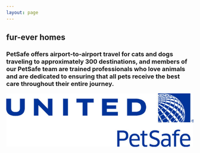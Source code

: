 ```yaml
---
layout: page
---
```


<!-- Fur-ever Homes Section -->
<section id="fur-ever-homes">
  <div class="container">
    <div class="row">
      <div class="col-lg-12 text-center">
        <h2 class="section-heading">fur-ever homes</h2>
        <h3 class="section-subheading text-muted"  >
          PetSafe offers airport-to-airport travel for cats and dogs traveling
          to approximately 300 destinations, and members of our PetSafe team are
          trained professionals who love animals and are dedicated to ensuring
          that all pets receive the best care throughout their entire journey.
        </h3>
        <img
          class="img-fluid united-petsafe-logo"
          src="img/shipping/united-petsafe.jpg"
          alt=""
        />
      </div>
    </div>
  </div>
</section>
